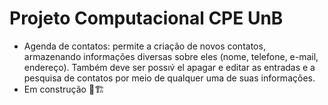 # Projeto Computacional CPE UnB 
* Agenda de contatos: permite a criação de novos contatos, armazenando informações diversas sobre eles (nome, telefone, e-mail, endereço). Também deve ser possıv́ el apagar e editar as entradas e a pesquisa de contatos por meio de qualquer uma de suas informações.
* Em construção 🚧🏗️
